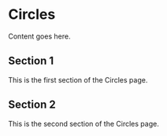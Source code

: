# Circles

Content goes here.

## Section 1

This is the first section of the Circles page.

## Section 2

This is the second section of the Circles page.

